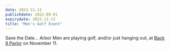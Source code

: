 ```yaml
---
date: 2022-11-11
publishdate: 2022-09-01
expirydate: 2022-11-13
title: "Men's Golf Event"
---
```


Save the Date... Arbor Men are playing golf, and/or just hanging out, at [Back 9 Parlor](https://back9parlor.com/) on
November 11.

